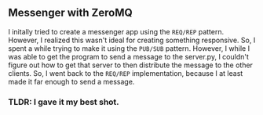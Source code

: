 ## Messenger with ZeroMQ
I initally tried to create a messenger app using the `REQ/REP` pattern. However, I realized this wasn't ideal for creating something responsive. So, I spent a while trying to make it using the `PUB/SUB` pattern. However, I while I was able to get the program to send a message to the server.py, I couldn't figure out how to get that server to then distribute the message to the other clients. So, I went back to the `REQ/REP` implementation, because I at least made it far enough to send a message. 

### TLDR: I gave it my best shot.
